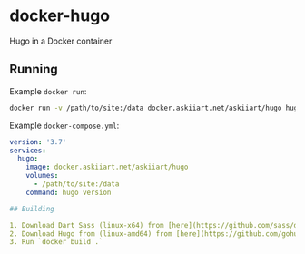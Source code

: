# docker-hugo

Hugo in a Docker container

## Running

Example `docker run`:

```bash
docker run -v /path/to/site:/data docker.askiiart.net/askiiart/hugo hugo version
```

Example `docker-compose.yml`:

```yaml
version: '3.7'
services:
  hugo:
    image: docker.askiiart.net/askiiart/hugo
    volumes:
      - /path/to/site:/data
    command: hugo version

## Building

1. Download Dart Sass (linux-x64) from [here](https://github.com/sass/dart-sass/releases/latest), and extract it with `tar -xzf dart-sass-*.tar.gz`
2. Download Hugo from (linux-amd64) from [here](https://github.com/gohugoio/hugo/releases/latest) and extract it with `tar -xzf hugo_*_linux-amd64.tar.gz --one-top-level`
3. Run `docker build .`
